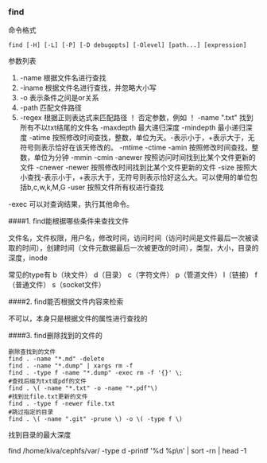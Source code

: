 ### find

命令格式

```
find [-H] [-L] [-P] [-D debugopts] [-Olevel] [path...] [expression]
```

参数列表

1. -name 根据文件名进行查找
2. -iname 根据文件名进行查找，并忽略大小写
3. -o  表示条件之间是or关系
4. -path 匹配文件路径
5. -regex 根据正则表达式来匹配路径
！ 否定参数，例如 ！ -name ".txt" 找到所有不以txt结尾的文件名
-maxdepth 最大递归深度
-mindepth 最小递归深度
-atime 按照修改时间查找，整数，单位为天。-表示小于，+表示大于，无符号则表示恰好在该天修改的。
-mtime
-ctime
-amin 按照修改时间查找，整数，单位为分钟
-mmin
-cmin
-anewer 按照访问时间找到比某个文件更新的文件
-cnewer
-newer  按照修改时间找到比某个文件更新的文件
-size   按照大小查找-表示小于，+表示大于，无符号则表示恰好这么大。可以使用的单位包括b,c,w,k,M,G
-user   按照文件所有权进行查找

-exec  可以对查询结果，执行其他命令。

####1. find能根据哪些条件来查找文件

文件名，文件权限，用户名，修改时间，访问时间（访问时间是文件最后一次被读取的时间），创建时间（文件元数据最后一次被更改的时间），类型，大小，目录的深度，inode

常见的type有 b（块文件） d（目录） c（字符文件） p（管道文件） l（链接） f（普通文件） s（socket文件）

####2. find能否根据文件内容来检索

不可以，本身只是根据文件的属性进行查找的

####3. find删除找到的文件的

    删除查找到的文件
    find . -name "*.md" -delete
    find . -name "*.dump" | xargs rm -f
    find . -type f -name "*.dump" -exec rm -f '{}' \;
    #查找后缀为txt或pdf的文件
    find . \( -name "*.txt" -o -name "*.pdf"\)
    #找到比file.txt更新的文件
    find . -type f -newer file.txt
    #跳过指定的目录
    find . \( -name ".git" -prune \) -o \( -type f \)
    
找到目录的最大深度

find /home/kiva/cephfs/var/ -type d -printf '%d %p\n' | sort -rn | head -1
